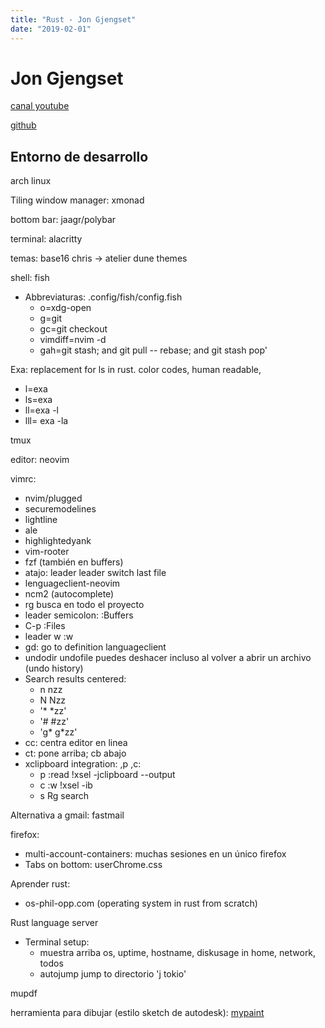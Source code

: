 ```yaml
---
title: "Rust - Jon Gjengset"
date: "2019-02-01"
---
```


# Jon Gjengset

[canal youtube](https://www.youtube.com/watch?v=ycMiMDHopNc)

[github](https://github.com/jonhoo/configs)

## Entorno de desarrollo

arch linux

Tiling window manager: xmonad

bottom bar: jaagr/polybar

terminal: alacritty

temas: base16 chris -> atelier dune themes

shell: fish

- Abbreviaturas: .config/fish/config.fish
  - o=xdg-open
  - g=git
  - gc=git checkout
  - vimdiff=nvim -d
  - gah=git stash; and git pull -- rebase; and git stash pop'

Exa: replacement for ls in rust. color codes, human readable,

- l=exa
- ls=exa
- ll=exa -l
- lll= exa -la

tmux

editor: neovim

vimrc:

- nvim/plugged
- securemodelines
- lightline
- ale
- highlightedyank
- vim-rooter
- fzf (también en buffers)
- atajo: leader leader switch last file
- lenguageclient-neovim
- ncm2 (autocomplete)
- rg busca en todo el proyecto
- leader semicolon: :Buffers<CR>
- C-p :Files<CR>
- leader w :w<CR>
- gd: go to definition languageclient
- undodir undofile puedes deshacer incluso al volver a abrir un archivo (undo history)
- Search results centered:
  - n nzz
  - N Nzz
  - '\* \*zz'
  - '# #zz'
  - 'g* g*zz'
- cc: centra editor en linea
- ct: pone arriba; cb abajo
- xclipboard integration: ,p ,c:
  - <leader>p :read !xsel -jclipboard --output<cr>
  - <leader>c :w !xsel -ib<cr><cr>
  - <leader>s Rg search

Alternativa a gmail: fastmail

firefox:

- multi-account-containers: muchas sesiones en un único firefox
- Tabs on bottom: userChrome.css

Aprender rust:

- os-phil-opp.com (operating system in rust from scratch)

Rust language server

- Terminal setup:
  - muestra arriba os, uptime, hostname, diskusage in home, network, todos
  - autojump jump to directorio 'j tokio'

mupdf

herramienta para dibujar (estilo sketch de autodesk): [mypaint](https://github.com/mypaint/mypaint/wiki)
